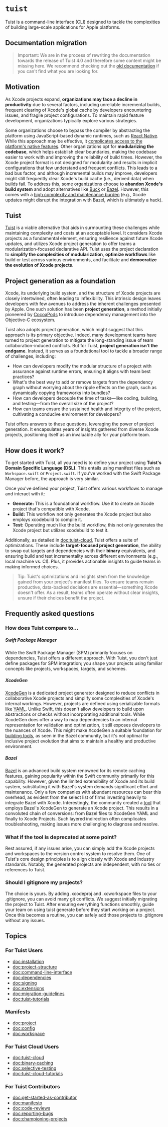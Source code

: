 # ``tuist``

Tuist is a command-line interface (CLI) designed to tackle the complexities of building large-scale applications for Apple platforms.

## Documentation migration

> Important: We are in the process of rewriting the documentation towards the release of Tuist 4.0 and therefore some content might be missing here. We recommend checking out the [old documentation](https://docs.old.tuist.io) if you can't find what you are looking for.

## Motivation

As Xcode projects expand, **organizations may face a decline in productivity** due to several factors, including unreliable incremental builds, frequent clearing of Xcode's global cache by developers encountering issues, and fragile project configurations. To maintain rapid feature development, organizations typically explore various strategies.

Some organizations choose to bypass the compiler by abstracting the platform using JavaScript-based dynamic runtimes, such as [React Native](https://reactnative.dev/). While this approach may be effective, it [complicates access to the platform's native features](https://shopify.engineering/building-app-clip-react-native). Other organizations opt for **modularizing the codebase**, which helps establish clear boundaries, making the codebase easier to work with and improving the reliability of build times. However, the Xcode project format is not designed for modularity and results in implicit configurations that few understand and frequent conflicts. This leads to a bad bus factor, and although incremental builds may improve, developers might still frequently clear Xcode's build cache (i.e., derived data) when builds fail. To address this, some organizations choose to **abandon Xcode's build system** and adopt alternatives like [Buck](https://buck.build/) or [Bazel](https://bazel.build/). However, this comes with a [high complexity and maintenance burden](https://bazel.build/migrate/xcode) (e.g., Xcode updates might disrupt the integration with Bazel, which is ultimately a hack).

## Tuist

[Tuist](https://tuist.io) is a viable alternative that aids in surmounting these challenges while maintaining complexity and costs at an acceptable level. It considers Xcode projects as a fundamental element, ensuring resilience against future Xcode updates, and utilizes Xcode project generation to offer teams a modularization-focused declarative API. Tuist uses the project declaration to **simplify the complexities of modularization**, **optimize workflows** like build or test across various environments, and facilitate and **democratize the evolution of Xcode projects**.

## Project generation as a foundation

Xcode, its underlying build system, and the structure of Xcode projects are closely intertwined, often leading to inflexibility. This intrinsic design leaves developers with few avenues to address the inherent challenges presented by Apple. One such solution has been **project generation**, a method initially pioneered by [CocoaPods](https://cocoapods.org) to introduce dependency management into the Objective-C ecosystem.

Tuist also adopts project generation, which might suggest that this approach is its primary objective. Indeed, many development teams have turned to project generation to mitigate the long-standing issue of team collaboration-induced conflicts. But for Tuist, **project generation isn't the endgame**. Instead, it serves as a foundational tool to tackle a broader range of challenges, including:

- How can developers modify the modular structure of a project with assurance against runtime errors, ensuring it aligns with team best practices?
- What's the best way to add or remove targets from the dependency graph without worrying about the ripple effects on the graph, such as dynamically copying frameworks into bundles?
- How can developers decouple the time of tasks—like coding, building, and testing—from the overall size of the project?
- How can teams ensure the sustained health and integrity of the project, cultivating a conducive environment for developers?

Tuist offers answers to these questions, leveraging the power of project generation. It encapsulates years of insights gathered from diverse Xcode projects, positioning itself as an invaluable ally for your platform team.

## How does it work?

To get started with Tuist, all you need is to define your project using **Tuist's Domain Specific Language (DSL)**. This entails using manifest files such as `Workspace.swift` or `Project.swift`. If you've worked with the Swift Package Manager before, the approach is very similar.

Once you've defined your project, Tuist offers various workflows to manage and interact with it:

- **Generate:** This is a foundational workflow. Use it to create an Xcode project that's compatible with Xcode.
- **Build:** This workflow not only generates the Xcode project but also employs xcodebuild to compile it.
- **Test:** Operating much like the build workflow, this not only generates the Xcode project but utilizes xcodebuild to test it.

Additionally, as detailed in <doc:tuist-cloud>, Tuist offers a suite of optimizations. These include **target-focused project generation**, the ability to swap out targets and dependencies with their **binary** equivalents, and ensuring build and test incrementality across different environments (e.g., local machine vs. CI). Plus, it provides actionable insights to guide teams in making informed choices.

> Tip: Tuist's optimizations and insights stem from the knowledge gained from your project's manifest files. To ensure teams remain productive, data-backed decisions are essential—something Xcode doesn't offer. As a result, teams often operate without clear insights, unsure if their choices benefit the project.

## Frequently asked questions

### How does Tuist compare to...

##### Swift Package Manager

While the Swift Package Manager (SPM) primarily focuses on dependencies, Tuist offers a different approach. With Tuist, you don't just define packages for SPM integration; you shape your projects using familiar concepts like projects, workspaces, targets, and schemes.

##### XcodeGen

[XcodeGen](https://github.com/yonaskolb/XcodeGen) is a dedicated project generator designed to reduce conflicts in collaborative Xcode projects and simplify some complexities of Xcode's internal workings. However, projects are defined using serializable formats like [YAML](https://yaml.org/). Unlike Swift, this doesn't allow developers to build upon abstractions or checks without incorporating additional tools. While XcodeGen does offer a way to map dependencies to an internal representation for validation and optimization, it still exposes developers to the nuances of Xcode. This might make XcodeGen a suitable foundation for [building tools](https://github.com/MobileNativeFoundation/rules_xcodeproj), as seen in the Bazel community, but it's not optimal for inclusive project evolution that aims to maintain a healthy and productive environment.

##### Bazel

[Bazel](https://bazel.build) is an advanced build system renowned for its remote caching features, gaining popularity within the Swift community primarily for this capability. However, given the limited extensibility of Xcode and its build system, substituting it with Bazel's system demands significant effort and maintenance. Only a few companies with abundant resources can bear this overhead, as evident from the select list of firms investing heavily to integrate Bazel with Xcode. Interestingly, the community created a [tool](https://github.com/MobileNativeFoundation/rules_xcodeproj) that employs Bazel's XcodeGen to generate an Xcode project. This results in a convoluted chain of conversions: from Bazel files to XcodeGen YAML and finally to Xcode Projects. Such layered indirection often complicates troubleshooting, making issues more challenging to diagnose and resolve.

### What if the tool is deprecated at some point?

Rest assured, if any issues arise, you can simply add the Xcode projects and workspaces to the version control system to resolve them. One of Tuist's core design principles is to align closely with Xcode and industry standards. Notably, the generated projects are independent, with no ties or references to Tuist.

### Should I gitignore my projects?

The choice is yours. By adding .xcodeproj and .xcworkspace files to your .gitignore, you can avoid many git conflicts. We suggest initially migrating the project to Tuist. After ensuring everything functions smoothly, guide your team on using tuist generate before they start working on a project. Once this becomes a routine, you can safely add those projects to .gitignore without any issues.

## Topics

### For Tuist Users

- <doc:installation>
- <doc:project-structure>
- <doc:command-line-interface>
- <doc:dependencies>
- <doc:signing>
- <doc:extensions>
- <doc:migration-guidelines>
- <doc:tuist-tutorials>

### Manifests

- <doc:project>
- <doc:config>
- <doc:workspace>

### For Tuist Cloud Users

- <doc:tuist-cloud>
- <doc:binary-caching>
- <doc:selective-testing>
- <doc:tuist-cloud-tutorials>

### For Tuist Contributors

- <doc:get-started-as-contributor>
- <doc:manifesto>
- <doc:code-reviews>
- <doc:reporting-bugs>
- <doc:championing-projects>
